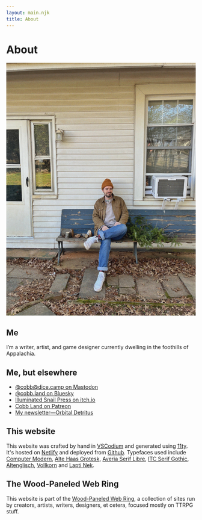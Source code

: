 ```yaml
---
layout: main.njk
title: About
---
```


# About

![A picture of me sitting on a wooden bench next to some pine tree trimmings.](/images/jacobwinter.jpg)

## Me

I’m a writer, artist, and game designer currently dwelling in the foothills of Appalachia.

## Me, but elsewhere

- [@cobb@dice.camp on Mastodon](https://dice.camp/@cobb)
- [@cobb.land on Bluesky](https://bsky.app/profile/cobb.land)
- [Illuminated Snail Press on itch.io](https://illuminatedsnail.itch.io/)
- [Cobb Land on Patreon](https://www.patreon.com/cobbland/)
- [My newsletter—Orbital Detritus](/newsletter/)

## This website

This website was crafted by hand in [VSCodium](https://vscodium.com/) and generated using [11ty](https://www.11ty.dev/). It's hosted on [Netlify](https://www.netlify.com/) and deployed from [Github](https://github.com/jacobdensford/jacobdensford.com). Typefaces used include [Computer Modern](https://fontsinuse.com/typefaces/39120/computer-modern), [Alte Haas Grotesk](https://fontsinuse.com/typefaces/82632/alte-haas-grotesk), [Averia Serif Libre](http://iotic.com/averia/), [ITC Serif Gothic](https://fontsinuse.com/typefaces/1907/itc-serif-gothic), [Altenglisch](https://fontsinuse.com/search?terms=Altenglisch&page=1), [Vollkorn](https://vollkorn-typeface.com/) and [Lapti Nek](https://aurekfonts.github.io/?font=LaptiNekAF).

## The Wood-Paneled Web Ring

This website is part of the [Wood-Paneled Web Ring](https://woodpaneled.org/), a collection of sites run by creators, artists, writers, designers, et cetera, focused mostly on TTRPG stuff.